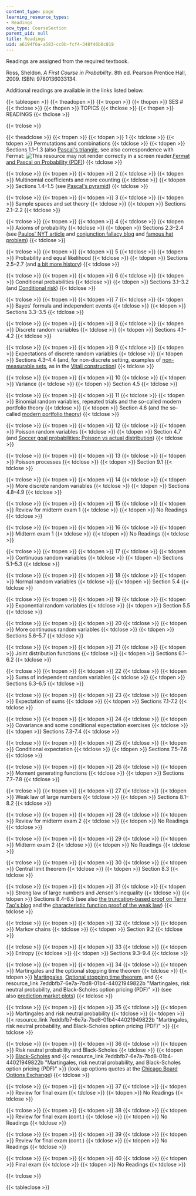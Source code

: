 ```yaml
---
content_type: page
learning_resource_types:
- Readings
ocw_type: CourseSection
parent_uid: null
title: Readings
uid: a6194f6a-a583-cc0b-fcf4-348f46b0c819
---
```


Readings are assigned from the required textbook.

Ross, Sheldon. _A First Course in Probability_. 8th ed. Pearson Prentice Hall, 2009. ISBN: 9780136033134.

Additional readings are available in the links listed below.

{{< tableopen >}}
{{< theadopen >}}
{{< tropen >}}
{{< thopen >}}
SES #
{{< thclose >}}
{{< thopen >}}
TOPICS
{{< thclose >}}
{{< thopen >}}
READINGS
{{< thclose >}}

{{< trclose >}}

{{< theadclose >}}
{{< tropen >}}
{{< tdopen >}}
1
{{< tdclose >}}
{{< tdopen >}}
Permutations and combinations
{{< tdclose >}}
{{< tdopen >}}
Sections 1.1–1.3 (also [Pascal's triangle](https://en.wikipedia.org/wiki/Pascal's_triangle), see also correspondence with Fermat: ![This resource may not render correctly in a screen reader.](/images/inacessible.gif)[Fermat and Pascal on Probability (PDF)](http://www.york.ac.uk/depts/maths/histstat/pascal.pdf))
{{< tdclose >}}

{{< trclose >}}
{{< tropen >}}
{{< tdopen >}}
2
{{< tdclose >}}
{{< tdopen >}}
Multinomial coefficients and more counting
{{< tdclose >}}
{{< tdopen >}}
Sections 1.4–1.5 (see [Pascal's pyramid](http://en.wikipedia.org/wiki/Pascal's_pyramid))
{{< tdclose >}}

{{< trclose >}}
{{< tropen >}}
{{< tdopen >}}
3
{{< tdclose >}}
{{< tdopen >}}
Sample spaces and set theory
{{< tdclose >}}
{{< tdopen >}}
Sections 2.1–2.2
{{< tdclose >}}

{{< trclose >}}
{{< tropen >}}
{{< tdopen >}}
4
{{< tdclose >}}
{{< tdopen >}}
Axioms of probability
{{< tdclose >}}
{{< tdopen >}}
Sections 2.3–2.4 (see [Paulos' NYT article](http://opinionator.blogs.nytimes.com/2010/10/24/stories-vs-statistics/) and [conjunction fallacy blog](https://fs.blog/2016/09/bias-conjunction-fallacy/) and [famous hat problem](http://mathforum.org/library/drmath/view/56505.html))
{{< tdclose >}}

{{< trclose >}}
{{< tropen >}}
{{< tdopen >}}
5
{{< tdclose >}}
{{< tdopen >}}
Probability and equal likelihood
{{< tdclose >}}
{{< tdopen >}}
Sections 2.5–2.7 (and [a bit more history](http://www.leidenuniv.nl/fsw/verduin/stathist/sh_17.htm))
{{< tdclose >}}

{{< trclose >}}
{{< tropen >}}
{{< tdopen >}}
6
{{< tdclose >}}
{{< tdopen >}}
Conditional probabilities
{{< tdclose >}}
{{< tdopen >}}
Sections 3.1–3.2 (and [Conditional risk](http://xkcd.com/795/))
{{< tdclose >}}

{{< trclose >}}
{{< tropen >}}
{{< tdopen >}}
7
{{< tdclose >}}
{{< tdopen >}}
Bayes' formula and independent events
{{< tdclose >}}
{{< tdopen >}}
Sections 3.3–3.5
{{< tdclose >}}

{{< trclose >}}
{{< tropen >}}
{{< tdopen >}}
8
{{< tdclose >}}
{{< tdopen >}}
Discrete random variables
{{< tdclose >}}
{{< tdopen >}}
Sections 4.1–4.2
{{< tdclose >}}

{{< trclose >}}
{{< tropen >}}
{{< tdopen >}}
9
{{< tdclose >}}
{{< tdopen >}}
Expectations of discrete random variables
{{< tdclose >}}
{{< tdopen >}}
Sections 4.3–4.4 (and, for non-discrete setting, examples of [non-measurable sets](http://en.wikipedia.org/wiki/Non-measurable_set), as in the [Vitali construction](http://en.wikipedia.org/wiki/Vitali_set))
{{< tdclose >}}

{{< trclose >}}
{{< tropen >}}
{{< tdopen >}}
10
{{< tdclose >}}
{{< tdopen >}}
Variance
{{< tdclose >}}
{{< tdopen >}}
Section 4.5
{{< tdclose >}}

{{< trclose >}}
{{< tropen >}}
{{< tdopen >}}
11
{{< tdclose >}}
{{< tdopen >}}
Binomial random variables, repeated trials and the so-called modern portfolio theory
{{< tdclose >}}
{{< tdopen >}}
Section 4.6 (and the so-called [modern portfolio theory](http://en.wikipedia.org/wiki/Modern_portfolio_theory))
{{< tdclose >}}

{{< trclose >}}
{{< tropen >}}
{{< tdopen >}}
12
{{< tdclose >}}
{{< tdopen >}}
Poisson random variables
{{< tdclose >}}
{{< tdopen >}}
Section 4.7 (and [Soccer goal probabilities: Poisson vs actual distribution](https://blog.annabet.com/soccer-goal-probabilities-poisson-vs-actual-distribution/))
{{< tdclose >}}

{{< trclose >}}
{{< tropen >}}
{{< tdopen >}}
13
{{< tdclose >}}
{{< tdopen >}}
Poisson processes
{{< tdclose >}}
{{< tdopen >}}
Section 9.1
{{< tdclose >}}

{{< trclose >}}
{{< tropen >}}
{{< tdopen >}}
14
{{< tdclose >}}
{{< tdopen >}}
More discrete random variables
{{< tdclose >}}
{{< tdopen >}}
Sections 4.8–4.9
{{< tdclose >}}

{{< trclose >}}
{{< tropen >}}
{{< tdopen >}}
15
{{< tdclose >}}
{{< tdopen >}}
Review for midterm exam 1
{{< tdclose >}}
{{< tdopen >}}
No Readings
{{< tdclose >}}

{{< trclose >}}
{{< tropen >}}
{{< tdopen >}}
16
{{< tdclose >}}
{{< tdopen >}}
Midterm exam 1
{{< tdclose >}}
{{< tdopen >}}
No Readings
{{< tdclose >}}

{{< trclose >}}
{{< tropen >}}
{{< tdopen >}}
17
{{< tdclose >}}
{{< tdopen >}}
Continuous random variables
{{< tdclose >}}
{{< tdopen >}}
Sections 5.1–5.3
{{< tdclose >}}

{{< trclose >}}
{{< tropen >}}
{{< tdopen >}}
18
{{< tdclose >}}
{{< tdopen >}}
Normal random variables
{{< tdclose >}}
{{< tdopen >}}
Section 5.4
{{< tdclose >}}

{{< trclose >}}
{{< tropen >}}
{{< tdopen >}}
19
{{< tdclose >}}
{{< tdopen >}}
Exponential random variables
{{< tdclose >}}
{{< tdopen >}}
Section 5.5
{{< tdclose >}}

{{< trclose >}}
{{< tropen >}}
{{< tdopen >}}
20
{{< tdclose >}}
{{< tdopen >}}
More continuous random variables
{{< tdclose >}}
{{< tdopen >}}
Sections 5.6–5.7
{{< tdclose >}}

{{< trclose >}}
{{< tropen >}}
{{< tdopen >}}
21
{{< tdclose >}}
{{< tdopen >}}
Joint distribution functions
{{< tdclose >}}
{{< tdopen >}}
Sections 6.1–6.2
{{< tdclose >}}

{{< trclose >}}
{{< tropen >}}
{{< tdopen >}}
22
{{< tdclose >}}
{{< tdopen >}}
Sums of independent random variables
{{< tdclose >}}
{{< tdopen >}}
Sections 6.3–6.5
{{< tdclose >}}

{{< trclose >}}
{{< tropen >}}
{{< tdopen >}}
23
{{< tdclose >}}
{{< tdopen >}}
Expectation of sums
{{< tdclose >}}
{{< tdopen >}}
Sections 7.1-7.2
{{< tdclose >}}

{{< trclose >}}
{{< tropen >}}
{{< tdopen >}}
24
{{< tdclose >}}
{{< tdopen >}}
Covariance and some conditional expectation exercises
{{< tdclose >}}
{{< tdopen >}}
Sections 7.3-7.4
{{< tdclose >}}

{{< trclose >}}
{{< tropen >}}
{{< tdopen >}}
25
{{< tdclose >}}
{{< tdopen >}}
Conditional expectation
{{< tdclose >}}
{{< tdopen >}}
Sections 7.5–7.6
{{< tdclose >}}

{{< trclose >}}
{{< tropen >}}
{{< tdopen >}}
26
{{< tdclose >}}
{{< tdopen >}}
Moment generating functions
{{< tdclose >}}
{{< tdopen >}}
Sections 7.7–7.8
{{< tdclose >}}

{{< trclose >}}
{{< tropen >}}
{{< tdopen >}}
27
{{< tdclose >}}
{{< tdopen >}}
Weak law of large numbers
{{< tdclose >}}
{{< tdopen >}}
Sections 8.1–8.2
{{< tdclose >}}

{{< trclose >}}
{{< tropen >}}
{{< tdopen >}}
28
{{< tdclose >}}
{{< tdopen >}}
Review for midterm exam 2
{{< tdclose >}}
{{< tdopen >}}
No Readings
{{< tdclose >}}

{{< trclose >}}
{{< tropen >}}
{{< tdopen >}}
29
{{< tdclose >}}
{{< tdopen >}}
Midterm exam 2
{{< tdclose >}}
{{< tdopen >}}
No Readings
{{< tdclose >}}

{{< trclose >}}
{{< tropen >}}
{{< tdopen >}}
30
{{< tdclose >}}
{{< tdopen >}}
Central limit theorem
{{< tdclose >}}
{{< tdopen >}}
Section 8.3
{{< tdclose >}}

{{< trclose >}}
{{< tropen >}}
{{< tdopen >}}
31
{{< tdclose >}}
{{< tdopen >}}
Strong law of large numbers and Jensen's inequality
{{< tdclose >}}
{{< tdopen >}}
Sections 8.4–8.5 (see also [the truncation-based proof on Terry Tao's blog](http://terrytao.wordpress.com/2008/06/18/the-strong-law-of-large-numbers/) and the [characteristic function proof of the weak law](http://en.wikipedia.org/wiki/Proof_of_the_law_of_large_numbers))
{{< tdclose >}}

{{< trclose >}}
{{< tropen >}}
{{< tdopen >}}
32
{{< tdclose >}}
{{< tdopen >}}
Markov chains
{{< tdclose >}}
{{< tdopen >}}
Section 9.2
{{< tdclose >}}

{{< trclose >}}
{{< tropen >}}
{{< tdopen >}}
33
{{< tdclose >}}
{{< tdopen >}}
Entropy
{{< tdclose >}}
{{< tdopen >}}
Sections 9.3–9.4
{{< tdclose >}}

{{< trclose >}}
{{< tropen >}}
{{< tdopen >}}
34
{{< tdclose >}}
{{< tdopen >}}
Martingales and the optional stopping time theorem
{{< tdclose >}}
{{< tdopen >}}
[Martingales](http://en.wikipedia.org/wiki/Martingale_%28probability_theory%29), [Optional stopping time theorem](http://en.wikipedia.org/wiki/Optional_stopping_theorem), and {{< resource_link 7eddbfb7-6e7a-7bd8-01b4-44021949822b "Martingales, risk neutral probability, and Black-Scholes option pricing (PDF)" >}} (see also [prediction market plots](http://intrade.com/))
{{< tdclose >}}

{{< trclose >}}
{{< tropen >}}
{{< tdopen >}}
35
{{< tdclose >}}
{{< tdopen >}}
Martingales and risk neutral probability
{{< tdclose >}}
{{< tdopen >}}
{{< resource_link 7eddbfb7-6e7a-7bd8-01b4-44021949822b "Martingales, risk neutral probability, and Black-Scholes option pricing (PDF)" >}}
{{< tdclose >}}

{{< trclose >}}
{{< tropen >}}
{{< tdopen >}}
36
{{< tdclose >}}
{{< tdopen >}}
Risk neutral probability and Black-Scholes
{{< tdclose >}}
{{< tdopen >}}
[Black-Scholes](http://en.wikipedia.org/wiki/Black%E2%80%93Scholes) and {{< resource_link 7eddbfb7-6e7a-7bd8-01b4-44021949822b "Martingales, risk neutral probability, and Black-Scholes option pricing (PDF)" >}} (look up options quotes at the [Chicago Board Options Exchange](http://www.cboe.com/))
{{< tdclose >}}

{{< trclose >}}
{{< tropen >}}
{{< tdopen >}}
37
{{< tdclose >}}
{{< tdopen >}}
Review for final exam
{{< tdclose >}}
{{< tdopen >}}
No Readings
{{< tdclose >}}

{{< trclose >}}
{{< tropen >}}
{{< tdopen >}}
38
{{< tdclose >}}
{{< tdopen >}}
Review for final exam (cont.)
{{< tdclose >}}
{{< tdopen >}}
No Readings
{{< tdclose >}}

{{< trclose >}}
{{< tropen >}}
{{< tdopen >}}
39
{{< tdclose >}}
{{< tdopen >}}
Review for final exam (cont.)
{{< tdclose >}}
{{< tdopen >}}
No Readings
{{< tdclose >}}

{{< trclose >}}
{{< tropen >}}
{{< tdopen >}}
40
{{< tdclose >}}
{{< tdopen >}}
Final exam
{{< tdclose >}}
{{< tdopen >}}
No Readings
{{< tdclose >}}

{{< trclose >}}

{{< tableclose >}}